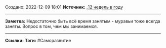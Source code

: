 Создано: 2022-12-09 18:01
**Источник:** [_12 недель в году](_12%20недель%20в%20году.md)
***
**Заметка:**  Недостаточно быть всё время занятым - муравьи тоже всегда заняты. Вопрос в том, чем мы занимаемся.
***
**Ссылки:** 
**Тэги:** #Саморазвитие 